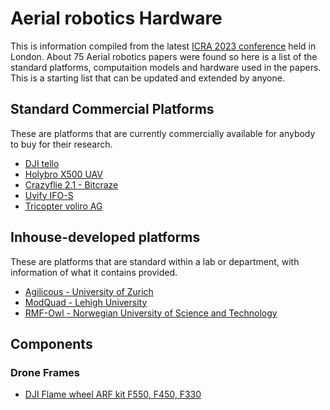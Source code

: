 # Aerial robotics Hardware

This is information compiled from the latest [ICRA 2023 conference](https://www.icra2023.org/) held in London. 
About 75 Aerial robotics papers were found so here is a list of the standard platforms, computaition models and hardware used in the papers.
This is a starting list that can be updated and extended by anyone.

## Standard Commercial Platforms
These are platforms that are currently commercially available for anybody to buy for their research.

- [DJI tello](https://store.dji.com/se/shop/tello-series)
- [Holybro X500 UAV](https://holybro.com/product/x500-v2-kit)
- [Crazyflie 2.1 - Bitcraze](https://www.bitcraze.io/products/crazyflie-2-1/)
- [Uvify IFO-S](https://www.uvify.com/ifo-s/)
- [Tricopter voliro AG](https://voliro.com/)

## Inhouse-developed platforms

These are platforms that are standard within a lab or department, with information of what it contains provided.

-  [Agilicous - University of Zurich](https://agilicious.readthedocs.io/en/latest/index.html)
-  [ModQuad - Lehigh University](http://swarmslab.com/projects/)
-  [RMF-Owl - Norwegian University of Science and Technology](https://ieeexplore.ieee.org/document/9836115)

## Components


### Drone Frames
- [DJI Flame wheel ARF kit F550, F450, F330](https://www-v1.dji.com/flame-wheel-arf/feature.html)

